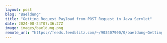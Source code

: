 ```yaml
---
layout: post
blog: "Baeldung"
title: "Getting Request Payload from POST Request in Java Servlet"
date: 2024-08-24T07:36:27Z
image: images/baeldung.png
remote_url: "https://feeds.feedblitz.com/~/903407900/0/baeldung~Getting-Request-Payload-from-POST-Request-in-Java-Servlet"
---
```

